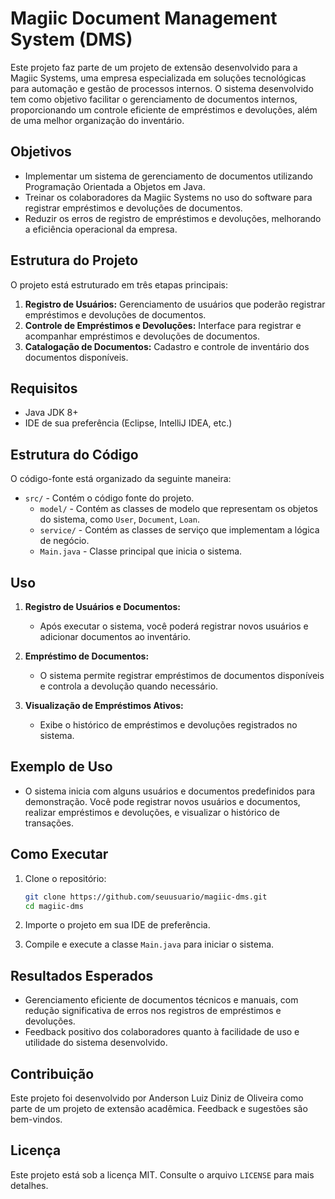 # Magiic Document Management System (DMS)

Este projeto faz parte de um projeto de extensão desenvolvido para a Magiic Systems, uma empresa especializada em soluções tecnológicas para automação e gestão de processos internos. O sistema desenvolvido tem como objetivo facilitar o gerenciamento de documentos internos, proporcionando um controle eficiente de empréstimos e devoluções, além de uma melhor organização do inventário.

## Objetivos

- Implementar um sistema de gerenciamento de documentos utilizando Programação Orientada a Objetos em Java.
- Treinar os colaboradores da Magiic Systems no uso do software para registrar empréstimos e devoluções de documentos.
- Reduzir os erros de registro de empréstimos e devoluções, melhorando a eficiência operacional da empresa.

## Estrutura do Projeto

O projeto está estruturado em três etapas principais:

1. **Registro de Usuários:** Gerenciamento de usuários que poderão registrar empréstimos e devoluções de documentos.
2. **Controle de Empréstimos e Devoluções:** Interface para registrar e acompanhar empréstimos e devoluções de documentos.
3. **Catalogação de Documentos:** Cadastro e controle de inventário dos documentos disponíveis.

## Requisitos

- Java JDK 8+
- IDE de sua preferência (Eclipse, IntelliJ IDEA, etc.)

## Estrutura do Código

O código-fonte está organizado da seguinte maneira:

- `src/` - Contém o código fonte do projeto.
  - `model/` - Contém as classes de modelo que representam os objetos do sistema, como `User`, `Document`, `Loan`.
  - `service/` - Contém as classes de serviço que implementam a lógica de negócio.
  - `Main.java` - Classe principal que inicia o sistema.

## Uso

1. **Registro de Usuários e Documentos:**

   - Após executar o sistema, você poderá registrar novos usuários e adicionar documentos ao inventário.

2. **Empréstimo de Documentos:**

   - O sistema permite registrar empréstimos de documentos disponíveis e controla a devolução quando necessário.

3. **Visualização de Empréstimos Ativos:**
   - Exibe o histórico de empréstimos e devoluções registrados no sistema.

## Exemplo de Uso

- O sistema inicia com alguns usuários e documentos predefinidos para demonstração. Você pode registrar novos usuários e documentos, realizar empréstimos e devoluções, e visualizar o histórico de transações.

## Como Executar

1. Clone o repositório:

   ```bash
   git clone https://github.com/seuusuario/magiic-dms.git
   cd magiic-dms
   ```

2. Importe o projeto em sua IDE de preferência.

3. Compile e execute a classe `Main.java` para iniciar o sistema.

## Resultados Esperados

- Gerenciamento eficiente de documentos técnicos e manuais, com redução significativa de erros nos registros de empréstimos e devoluções.
- Feedback positivo dos colaboradores quanto à facilidade de uso e utilidade do sistema desenvolvido.

## Contribuição

Este projeto foi desenvolvido por Anderson Luiz Diniz de Oliveira como parte de um projeto de extensão acadêmica. Feedback e sugestões são bem-vindos.

## Licença

Este projeto está sob a licença MIT. Consulte o arquivo `LICENSE` para mais detalhes.

